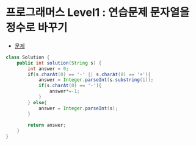 # 프로그래머스 Level1 : 연습문제 문자열을 정수로 바꾸기

- [문제](https://programmers.co.kr/learn/courses/30/lessons/12925)

```java
class Solution {
    public int solution(String s) {
        int answer = 0;
        if(s.charAt(0) == '-' || s.charAt(0) == '+'){
            answer = Integer.parseInt(s.substring(1));
            if(s.charAt(0) == '-'){
                answer*=-1;
            }
        } else{
            answer = Integer.parseInt(s);
        }
        
        return answer;
    }
}
```